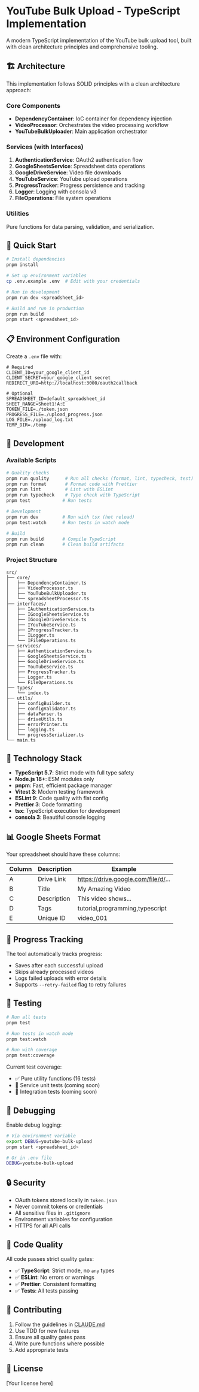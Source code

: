# YouTube Bulk Upload - TypeScript Implementation

A modern TypeScript implementation of the YouTube bulk upload tool, built with clean architecture principles and comprehensive tooling.

## 🏗️ Architecture

This implementation follows SOLID principles with a clean architecture approach:

### Core Components

- **DependencyContainer**: IoC container for dependency injection
- **VideoProcessor**: Orchestrates the video processing workflow
- **YouTubeBulkUploader**: Main application orchestrator

### Services (with Interfaces)

1. **AuthenticationService**: OAuth2 authentication flow
2. **GoogleSheetsService**: Spreadsheet data operations
3. **GoogleDriveService**: Video file downloads
4. **YouTubeService**: YouTube upload operations
5. **ProgressTracker**: Progress persistence and tracking
6. **Logger**: Logging with consola v3
7. **FileOperations**: File system operations

### Utilities

Pure functions for data parsing, validation, and serialization.

## 🚀 Quick Start

```bash
# Install dependencies
pnpm install

# Set up environment variables
cp .env.example .env  # Edit with your credentials

# Run in development
pnpm run dev <spreadsheet_id>

# Build and run in production
pnpm run build
pnpm start <spreadsheet_id>
```

## 📋 Environment Configuration

Create a `.env` file with:

```env
# Required
CLIENT_ID=your_google_client_id
CLIENT_SECRET=your_google_client_secret
REDIRECT_URI=http://localhost:3000/oauth2callback

# Optional
SPREADSHEET_ID=default_spreadsheet_id
SHEET_RANGE=Sheet1!A:E
TOKEN_FILE=./token.json
PROGRESS_FILE=./upload_progress.json
LOG_FILE=./upload_log.txt
TEMP_DIR=./temp
```

## 🧪 Development

### Available Scripts

```bash
# Quality checks
pnpm run quality      # Run all checks (format, lint, typecheck, test)
pnpm run format       # Format code with Prettier
pnpm run lint         # Lint with ESLint
pnpm run typecheck    # Type check with TypeScript
pnpm test            # Run tests

# Development
pnpm run dev         # Run with tsx (hot reload)
pnpm test:watch      # Run tests in watch mode

# Build
pnpm run build       # Compile TypeScript
pnpm run clean       # Clean build artifacts
```

### Project Structure

```
src/
├── core/
│   ├── DependencyContainer.ts
│   ├── VideoProcessor.ts
│   ├── YouTubeBulkUploader.ts
│   └── spreadsheetProcessor.ts
├── interfaces/
│   ├── IAuthenticationService.ts
│   ├── IGoogleSheetsService.ts
│   ├── IGoogleDriveService.ts
│   ├── IYouTubeService.ts
│   ├── IProgressTracker.ts
│   ├── ILogger.ts
│   └── IFileOperations.ts
├── services/
│   ├── AuthenticationService.ts
│   ├── GoogleSheetsService.ts
│   ├── GoogleDriveService.ts
│   ├── YouTubeService.ts
│   ├── ProgressTracker.ts
│   ├── Logger.ts
│   └── FileOperations.ts
├── types/
│   └── index.ts
├── utils/
│   ├── configBuilder.ts
│   ├── configValidator.ts
│   ├── dataParser.ts
│   ├── driveUtils.ts
│   ├── errorPrinter.ts
│   ├── logging.ts
│   └── progressSerializer.ts
└── main.ts
```

## 🧰 Technology Stack

- **TypeScript 5.7**: Strict mode with full type safety
- **Node.js 18+**: ESM modules only
- **pnpm**: Fast, efficient package manager
- **Vitest 3**: Modern testing framework
- **ESLint 9**: Code quality with flat config
- **Prettier 3**: Code formatting
- **tsx**: TypeScript execution for development
- **consola 3**: Beautiful console logging

## 📊 Google Sheets Format

Your spreadsheet should have these columns:

| Column | Description | Example |
|--------|-------------|---------|
| A | Drive Link | https://drive.google.com/file/d/... |
| B | Title | My Amazing Video |
| C | Description | This video shows... |
| D | Tags | tutorial,programming,typescript |
| E | Unique ID | video_001 |

## 🔄 Progress Tracking

The tool automatically tracks progress:

- Saves after each successful upload
- Skips already processed videos
- Logs failed uploads with error details
- Supports `--retry-failed` flag to retry failures

## 🧪 Testing

```bash
# Run all tests
pnpm test

# Run tests in watch mode
pnpm test:watch

# Run with coverage
pnpm test:coverage
```

Current test coverage:
- ✅ Pure utility functions (16 tests)
- 🚧 Service unit tests (coming soon)
- 🚧 Integration tests (coming soon)

## 🐛 Debugging

Enable debug logging:

```bash
# Via environment variable
export DEBUG=youtube-bulk-upload
pnpm start <spreadsheet_id>

# Or in .env file
DEBUG=youtube-bulk-upload
```

## 🔒 Security

- OAuth tokens stored locally in `token.json`
- Never commit tokens or credentials
- All sensitive files in `.gitignore`
- Environment variables for configuration
- HTTPS for all API calls

## 📝 Code Quality

All code passes strict quality gates:

- ✅ **TypeScript**: Strict mode, no `any` types
- ✅ **ESLint**: No errors or warnings
- ✅ **Prettier**: Consistent formatting
- ✅ **Tests**: All tests passing

## 🤝 Contributing

1. Follow the guidelines in [CLAUDE.md](../CLAUDE.md)
2. Use TDD for new features
3. Ensure all quality gates pass
4. Write pure functions where possible
5. Add appropriate tests

## 📄 License

[Your license here]